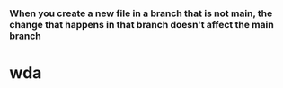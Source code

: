 ### When you create a new file in a branch that is not main, the change that happens in that branch doesn't affect the main branch
# wda
